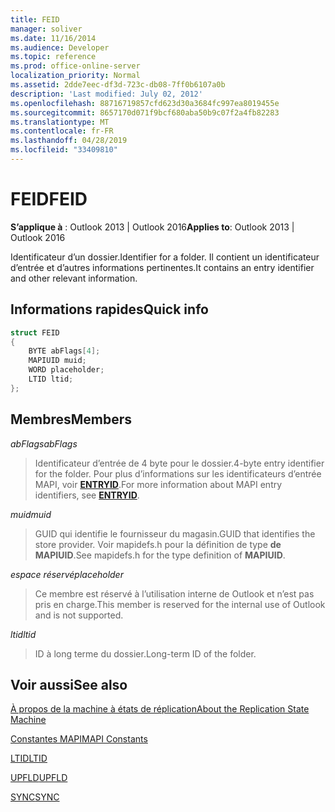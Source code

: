 ```yaml
---
title: FEID
manager: soliver
ms.date: 11/16/2014
ms.audience: Developer
ms.topic: reference
ms.prod: office-online-server
localization_priority: Normal
ms.assetid: 2dde7eec-df3d-723c-db08-7ff0b6107a0b
description: 'Last modified: July 02, 2012'
ms.openlocfilehash: 88716719857cfd623d30a3684fc997ea8019455e
ms.sourcegitcommit: 8657170d071f9bcf680aba50b9c07f2a4fb82283
ms.translationtype: MT
ms.contentlocale: fr-FR
ms.lasthandoff: 04/28/2019
ms.locfileid: "33409810"
---
```

# <a name="feid"></a><span data-ttu-id="f2f02-103">FEID</span><span class="sxs-lookup"><span data-stu-id="f2f02-103">FEID</span></span>

 
  
<span data-ttu-id="f2f02-104">**S’applique à** : Outlook 2013 | Outlook 2016</span><span class="sxs-lookup"><span data-stu-id="f2f02-104">**Applies to**: Outlook 2013 | Outlook 2016</span></span> 
  
<span data-ttu-id="f2f02-105">Identificateur d’un dossier.</span><span class="sxs-lookup"><span data-stu-id="f2f02-105">Identifier for a folder.</span></span> <span data-ttu-id="f2f02-106">Il contient un identificateur d’entrée et d’autres informations pertinentes.</span><span class="sxs-lookup"><span data-stu-id="f2f02-106">It contains an entry identifier and other relevant information.</span></span>
  
## <a name="quick-info"></a><span data-ttu-id="f2f02-107">Informations rapides</span><span class="sxs-lookup"><span data-stu-id="f2f02-107">Quick info</span></span>

```cpp
struct FEID 
{ 
    BYTE abFlags[4]; 
    MAPIUID muid; 
    WORD placeholder; 
    LTID ltid; 
};
```

## <a name="members"></a><span data-ttu-id="f2f02-108">Membres</span><span class="sxs-lookup"><span data-stu-id="f2f02-108">Members</span></span>

 <span data-ttu-id="f2f02-109">_abFlags_</span><span class="sxs-lookup"><span data-stu-id="f2f02-109">_abFlags_</span></span>
  
> <span data-ttu-id="f2f02-110">Identificateur d’entrée de 4 byte pour le dossier.</span><span class="sxs-lookup"><span data-stu-id="f2f02-110">4-byte entry identifier for the folder.</span></span> <span data-ttu-id="f2f02-111">Pour plus d’informations sur les identificateurs d’entrée MAPI, voir **[ENTRYID](entryid.md)**.</span><span class="sxs-lookup"><span data-stu-id="f2f02-111">For more information about MAPI entry identifiers, see **[ENTRYID](entryid.md)**.</span></span> 
    
 <span data-ttu-id="f2f02-112">_muid_</span><span class="sxs-lookup"><span data-stu-id="f2f02-112">_muid_</span></span>
  
> <span data-ttu-id="f2f02-113">GUID qui identifie le fournisseur du magasin.</span><span class="sxs-lookup"><span data-stu-id="f2f02-113">GUID that identifies the store provider.</span></span> <span data-ttu-id="f2f02-114">Voir mapidefs.h pour la définition de type **de MAPIUID**.</span><span class="sxs-lookup"><span data-stu-id="f2f02-114">See mapidefs.h for the type definition of **MAPIUID**.</span></span> 
    
 <span data-ttu-id="f2f02-115">_espace réservé_</span><span class="sxs-lookup"><span data-stu-id="f2f02-115">_placeholder_</span></span>
  
> <span data-ttu-id="f2f02-116">Ce membre est réservé à l’utilisation interne de Outlook et n’est pas pris en charge.</span><span class="sxs-lookup"><span data-stu-id="f2f02-116">This member is reserved for the internal use of Outlook and is not supported.</span></span>
    
 <span data-ttu-id="f2f02-117">_ltid_</span><span class="sxs-lookup"><span data-stu-id="f2f02-117">_ltid_</span></span>
  
> <span data-ttu-id="f2f02-118">ID à long terme du dossier.</span><span class="sxs-lookup"><span data-stu-id="f2f02-118">Long-term ID of the folder.</span></span>
    
## <a name="see-also"></a><span data-ttu-id="f2f02-119">Voir aussi</span><span class="sxs-lookup"><span data-stu-id="f2f02-119">See also</span></span>



[<span data-ttu-id="f2f02-120">À propos de la machine à états de réplication</span><span class="sxs-lookup"><span data-stu-id="f2f02-120">About the Replication State Machine</span></span>](about-the-replication-state-machine.md)
  
[<span data-ttu-id="f2f02-121">Constantes MAPI</span><span class="sxs-lookup"><span data-stu-id="f2f02-121">MAPI Constants</span></span>](mapi-constants.md)
  
[<span data-ttu-id="f2f02-122">LTID</span><span class="sxs-lookup"><span data-stu-id="f2f02-122">LTID</span></span>](ltid.md)
  
[<span data-ttu-id="f2f02-123">UPFLD</span><span class="sxs-lookup"><span data-stu-id="f2f02-123">UPFLD</span></span>](upfld.md)
  
[<span data-ttu-id="f2f02-124">SYNC</span><span class="sxs-lookup"><span data-stu-id="f2f02-124">SYNC</span></span>](sync.md)

